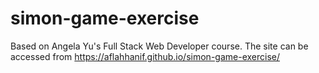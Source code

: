 # simon-game-exercise
Based on Angela Yu's Full Stack Web Developer course. The site can be accessed from https://aflahhanif.github.io/simon-game-exercise/
